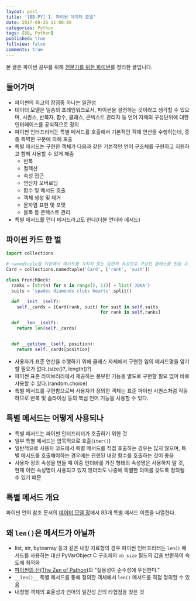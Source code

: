 ```yaml
---
layout: post
title: '[BB-PY] 1. 파이썬 데이터 모델'
date: 2017-08-26 11:00:00
categories: Python
tags: [BB, Python]
published: true
fullview: false
comments: true
---
```


본 글은 파이썬 공부를 위해 [전문가를 위한 파이썬](http://book.naver.com/bookdb/book_detail.nhn?bid=10910543)를 정리한 글입니다.

## 들어가며

* 파이썬의 최고의 장점중 하나는 일관성
* 데이터 모델은 일종의 프레임워크로서, 파이썬을 설명하는 것이라고 생각할 수 있으며, 시퀀스, 반복자, 함수, 클래스, 콘텍스트 관리자 등 언어 자체의 구성단위에 대한 인터페이스를 공식적으로 정의
* 파이썬 인터프리터는 특별 메서드를 호출해서 기본적인 객체 연산을 수행하는데, 종종 특벽한 구문에 의해 호출
* 특별 메서드는 구현한 객체가 다음과 같은 기본적인 언어 구조체를 구현하고 지원하고 함께 사용할 수 있게 해줌
  * 반복
  * 컬렉션
  * 속성 접근
  * 연산자 오버로딩
  * 함수 및 메서드 호출
  * 객체 생성 및 제거
  * 문자열 표현 및 포맷
  * 블록 등 콘텍스트 관리
* 특별 메서드를 던더 메서드라고도 한다(더블 언더바 메서드)

## 파이썬 카드 한 벌

```python
import collections

# namedtuple을 이용해서 메서드를 가지지 않는 일련의 속성으로 구성된 클래스를 만들 수 있다.
Card = collections.namedtuple('Card', ['rank', 'suit'])

class FrenchDeck:
  ranks = [str(n) for n in range(2, 11)] + list('JQKA')
  suits = 'spades diamonds clubs hearts'.split()

  def __init__(self):
    self._cards = [Card(rank, suit) for suit in self.suits
                                    for rank in self.ranks]

  def __len__(self):
    return len(self._cards)


  def __getitem__(self, position):
    return self._cards[position]
```

* 사용자가 표준 연산을 수행하기 위해 클래스 자체에서 구현한 임의 메서드명을 암기할 필요가 없다.(size()?, length()?)
* 파이썬 표준 라이브러리에서 제공하는 풍부한 기능을 별도로 구현할 필요 없이 바로 사용할 수 있다.(random.choice)
* 특별 메서드를 구현함으로써 사용자가 정의한 객체는 표준 파이썬 시퀀스처럼 작동하므로 반복 및 슬라이싱 등의 핵심 언어 기능을 사용할 수 있다.

## 특별 메서드는 어떻게 사용되나

* 특별 메서드는 파이썬 인터프리터가 호출하기 위한 것
* 일부 특별 메서드는 암묵적으로 호출(`iter()`)
* 일반적으로 사용자 코드에서 특별 메서드를 직접 호출하는 경우는 많지 않으며, 특별 메서드를 호출해야하는 경우에는 관련된 내장 함수를 호출하는 것이 좋음
* 사용자 정의 속성을 만들 때 이중 언더바를 가진 형태의 속성명은 사용하지 말 것, 현재 이런 속성명이 사용되고 있지 않더라도 나중에 특별한 의미를 갖도록 정의될 수 있기 떄문

## 특별 메서드 개요

파이썬 언어 참조 문서의 [데이터 모델 장](https://docs.python.org/3/reference/datamodel.html)에서 83개 특별 메서드 이름을 나열한다.

## 왜 `len()`은 메서드가 아닐까

* list, str, bytearray 등과 같은 내장 자료형의 경우 파이썬 인터프리터는 `len()` 메서드를 사용하는 대신 PyVarObject C 구조체의 `ob_size` 필드의 값을 반환하여 속도에 최적화
* [파이썬의 선(The Zen of Pathon)](https://www.python.org/dev/peps/pep-0020/)의 "실용성이 순수성에 우선한다."
* `__len()__` 특별 메서드를 통해 정의한 객체에서 `len()` 메서드를 직접 정의할 수 있음
* 내정형 객체의 효율성과 언어의 일간성 간의 타협점을 찾은 것
